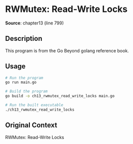 # RWMutex: Read-Write Locks

**Source**: chapter13 (line 799)

## Description

This program is from the Go Beyond golang reference book.

## Usage

```bash
# Run the program
go run main.go

# Build the program
go build -o ch13_rwmutex_read_write_locks main.go

# Run the built executable
./ch13_rwmutex_read_write_locks
```

## Original Context

RWMutex: Read-Write Locks
